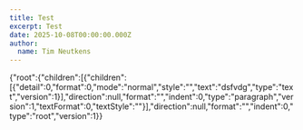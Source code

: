 ```yaml
---
title: Test
excerpt: Test
date: 2025-10-08T00:00:00.000Z
author:
  name: Tim Neutkens
---
```

{"root":{"children":[{"children":[{"detail":0,"format":0,"mode":"normal","style":"","text":"dsfvdg","type":"text","version":1}],"direction":null,"format":"","indent":0,"type":"paragraph","version":1,"textFormat":0,"textStyle":""}],"direction":null,"format":"","indent":0,"type":"root","version":1}}